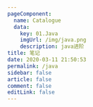 ```yaml
---
pageComponent: 
  name: Catalogue
  data: 
    key: 01.Java
    imgUrl: /img/java.png
    description: java进阶
title: 笔记
date: 2020-03-11 21:50:53
permalink: /java
sidebar: false
article: false
comment: false
editLink: false
---
```



